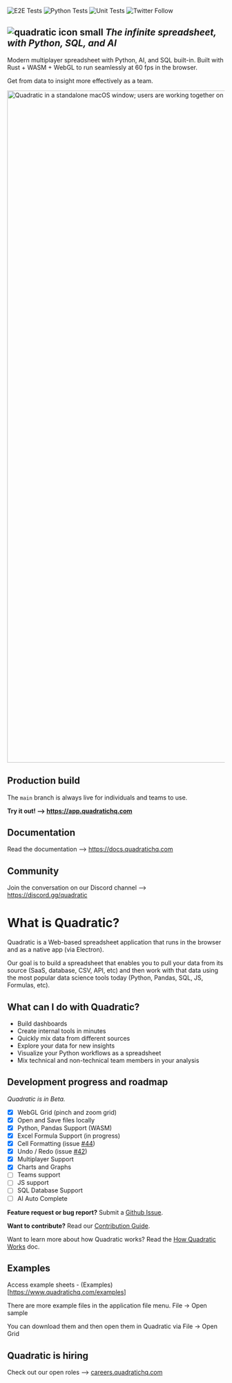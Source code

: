 ![E2E Tests](https://github.com/quadratichq/quadratic/actions/workflows/test-e2e.yml/badge.svg) ![Python Tests](https://github.com/quadratichq/quadratic/actions/workflows/test-python.yml/badge.svg) ![Unit Tests](https://github.com/quadratichq/quadratic/actions/workflows/test-unit.yml/badge.svg)
![Twitter Follow](https://img.shields.io/twitter/follow/QuadraticHQ)

## ![quadratic icon small](https://user-images.githubusercontent.com/3479421/162039117-02f85f2c-e382-4ed8-ac39-64efab17a144.svg) **_The infinite spreadsheet, with Python, SQL, and AI_**

Modern multiplayer spreadsheet with Python, AI, and SQL built-in. Built with Rust + WASM + WebGL to run seamlessly at 60 fps in the browser.  

Get from data to insight more effectively as a team. 

<img width="1552" alt="Quadratic in a standalone macOS window; users are working together on a spreadsheet to measure the life expectancy in Canada." src="https://github.com/quadratichq/quadratic/assets/146771258/35724976-5d2b-46f9-b9e9-3fe19468b1af">

## Production build

The `main` branch is always live for individuals and teams to use.

**Try it out! ⟶ <https://app.quadratichq.com>**

## Documentation

Read the documentation ⟶ <https://docs.quadratichq.com>

## Community

Join the conversation on our Discord channel ⟶ <https://discord.gg/quadratic>

# What is Quadratic?

Quadratic is a Web-based spreadsheet application that runs in the browser and as a native app (via Electron).

Our goal is to build a spreadsheet that enables you to pull your data from its source (SaaS, database, CSV, API, etc) and then work with that data using the most popular data science tools today (Python, Pandas, SQL, JS, Formulas, etc).

## What can I do with Quadratic?

- Build dashboards
- Create internal tools in minutes
- Quickly mix data from different sources
- Explore your data for new insights
- Visualize your Python workflows as a spreadsheet
- Mix technical and non-technical team members in your analysis

## Development progress and roadmap

_Quadratic is in Beta._

- [x] WebGL Grid (pinch and zoom grid)
- [x] Open and Save files locally
- [x] Python, Pandas Support (WASM)
- [x] Excel Formula Support (in progress)
- [x] Cell Formatting (issue [#44](https://github.com/quadratichq/quadratic/issues/44))
- [x] Undo / Redo (issue [#42](https://github.com/quadratichq/quadratic/issues/42))
- [x] Multiplayer Support
- [x] Charts and Graphs
- [ ] Teams support 
- [ ] JS support 
- [ ] SQL Database Support
- [ ] AI Auto Complete

**Feature request or bug report?** Submit a [Github Issue](https://github.com/quadratichq/quadratic/issues/new/choose/).

**Want to contribute?** Read our [Contribution Guide](./CONTRIBUTING.md).

Want to learn more about how Quadratic works? Read the [How Quadratic Works](./docs/how_quadratic_works.md) doc.

## Examples

Access example sheets - (Examples)[https://www.quadratichq.com/examples]

There are more example files in the application file menu. File → Open sample

You can download them and then open them in Quadratic via File → Open Grid

## Quadratic is hiring

Check out our open roles ⟶ [careers.quadratichq.com](https://careers.quadratichq.com)
